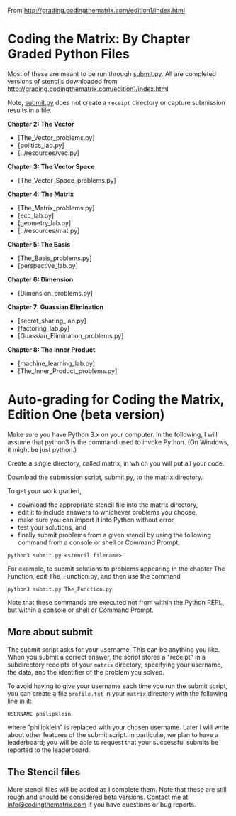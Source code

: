 From http://grading.codingthematrix.com/edition1/index.html

# Coding the Matrix: By Chapter Graded Python Files

Most of these are meant to be run through [submit.py](submit.py). All are completed versions of stencils downloaded from http://grading.codingthematrix.com/edition1/index.html

Note, [submit.py](submit.py) does not create a `receipt` directory or capture submission results in a file.

**Chapter 2: The Vector**

 * [The_Vector_problems.py]
 * [politics_lab.py]
 * [../resources/vec.py]

**Chapter 3: The Vector Space**

 * [The_Vector_Space_problems.py]

**Chapter 4: The Matrix**

 * [The_Matrix_problems.py]
 * [ecc_lab.py]
 * [geometry_lab.py]
 * [../resources/mat.py]

**Chapter 5: The Basis**

 * [The_Basis_problems.py]
 * [perspective_lab.py]

**Chapter 6: Dimension**

 * [Dimension_problems.py]

**Chapter 7: Guassian Elimination**

 * [secret_sharing_lab.py]
 * [factoring_lab.py]
 * [Guassian_Elimination_problems.py]

**Chapter 8: The Inner Product**

 * [machine_learning_lab.py]
 * [The_Inner_Product_problems.py]

# Auto-grading for Coding the Matrix, Edition One (beta version)

Make sure you have Python 3.x on your computer.  In the following, I will assume that python3 is the command used to invoke Python.  (On Windows, it might be just python.)

Create a single directory, called matrix, in which you will put all your code.

Download the submission script, submit.py, to the matrix directory.

To get your work graded, 

 * download the appropriate stencil file into the matrix directory,
 * edit it to include answers to whichever problems you choose,
 * make sure you can import it into Python without error,
 * test your solutions, and
 * finally submit problems from a given stencil by using the following command from a console or shell or Command Prompt:

`python3 submit.py <stencil filename>`

For example, to submit solutions to problems appearing in the chapter The Function, edit The_Function.py, and then use the command

`python3 submit.py The_Function.py`

Note that these commands are executed not from within the Python REPL, but within a console or shell or Command Prompt.

## More about submit

The submit script asks for your username. This can be anything you like. When you submit a correct answer, the script stores a "receipt" in a subdirectory receipts of your `matrix` directory, specifying your username, the data, and the identifier of the problem you solved. 

To avoid having to give your username each time you run the submit script, you can create a file `profile.txt` in your `matrix` directory with the following line in it:

`USERNAME philipklein` 

where "philipklein" is replaced with your chosen username. Later I will write about other features of the submit script. In particular, we plan to have a leaderboard; you will be able to request that your successful submits be reported to the leaderboard.

## The Stencil files

More stencil files will be added as I complete them.  Note that these are still rough and should be considered beta versions.  Contact me at info@codingthematrix.com if you have questions or bug reports. 